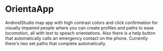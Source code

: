 # OrientaApp
AndroidStudio map app with high contrast colors and click confirmation for visually impaired people where you can create profiles and paths to ease locomotion, all with text to speach orientations. Also there is a help button that automatically calls an emergency contact on the phone. Currently there's two set paths that complete automatically.
